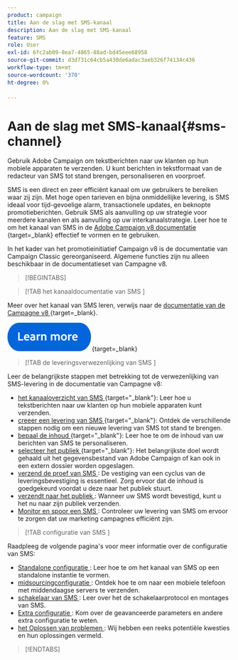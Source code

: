```yaml
---
product: campaign
title: Aan de slag met SMS-kanaal
description: Aan de slag met SMS-kanaal
feature: SMS
role: User
exl-id: 6fc2ab09-8ea7-4865-88ad-bd45eee68958
source-git-commit: d3d731c64cb5a430de6adac3aeb326f74134c436
workflow-type: tm+mt
source-wordcount: '370'
ht-degree: 0%

---
```


# Aan de slag met SMS-kanaal{#sms-channel}

Gebruik Adobe Campaign om tekstberichten naar uw klanten op hun mobiele apparaten te verzenden. U kunt berichten in tekstformaat van de redacteur van SMS tot stand brengen, personaliseren en voorproef.

SMS is een direct en zeer efficiënt kanaal om uw gebruikers te bereiken waar zij zijn. Met hoge open tarieven en bijna onmiddellijke levering, is SMS ideaal voor tijd-gevoelige alarm, transactionele updates, en beknopte promotieberichten. Gebruik SMS als aanvulling op uw strategie voor meerdere kanalen en als aanvulling op uw interkanaalstrategie. Leer hoe te om het kanaal van SMS in de [ Adobe Campaign v8 documentatie ](https://experienceleague.adobe.com/docs/campaign/campaign-v8/send/sms/sms.html){target=_blank} effectief te vormen en te gebruiken.

In het kader van het promotieinitiatief Campaign v8 is de documentatie van Campaign Classic gereorganiseerd. Algemene functies zijn nu alleen beschikbaar in de documentatieset van Campagne v8.

>[!BEGINTABS]

>[!TAB  het kanaaldocumentatie van SMS ]

Meer over het kanaal van SMS leren, verwijs naar de [ documentatie van de Campagne v8 ](https://experienceleague.adobe.com/docs/campaign/campaign-v8/send/sms/sms.html){target=_blank}.


[![afbeelding](../../assets/do-not-localize/learn-more-button.svg)](https://experienceleague.adobe.com/docs/campaign/campaign-v8/send/sms/sms.html){target=_blank}


>[!TAB  de leveringsverwezenlijking van SMS ]

Leer de belangrijkste stappen met betrekking tot de verwezenlijking van SMS-levering in de documentatie van Campagne v8:

* [ het kanaaloverzicht van SMS ](https://experienceleague.adobe.com/docs/campaign/campaign-v8/send/sms/sms.html){target="_blank"}: Leer hoe u tekstberichten naar uw klanten op hun mobiele apparaten kunt verzenden.
* [ creeer een levering van SMS ](https://experienceleague.adobe.com/docs/campaign/campaign-v8/send/sms/create-sms/create-sms.html){target="_blank"}: Ontdek de verschillende stappen nodig om een nieuwe levering van SMS tot stand te brengen.
* [ bepaal de inhoud ](https://experienceleague.adobe.com/docs/campaign/campaign-v8/send/sms/create-sms/sms-content.html){target="_blank"}: Leer hoe te om de inhoud van uw berichten van SMS te personaliseren.
* [ selecteer het publiek ](https://experienceleague.adobe.com/docs/campaign/campaign-v8/send/sms/create-sms/sms-audience.html){target="_blank"}: Het belangrijkste doel wordt gehaald uit het gegevensbestand van Adobe Campaign of kan ook in een extern dossier worden opgeslagen.
* [ verzend de proef van SMS ](https://experienceleague.adobe.com/docs/campaign/campaign-v8/send/sms/validate-sms/sms-proofs.html): De vestiging van een cyclus van de leveringsbevestiging is essentieel. Zorg ervoor dat de inhoud is goedgekeurd voordat u deze naar het publiek stuurt.
* [ verzendt naar het publiek ](https://experienceleague.adobe.com/docs/campaign/campaign-v8/send/sms/validate-sms/sms-send.html): Wanneer uw SMS wordt bevestigd, kunt u het nu naar zijn publiek verzenden.
* [ Monitor en spoor een SMS ](https://experienceleague.adobe.com/docs/campaign/campaign-v8/send/sms/sms-monitor.html): Controleer uw levering van SMS om ervoor te zorgen dat uw marketing campagnes efficiënt zijn.


>[!TAB  configuratie van SMS ]

Raadpleeg de volgende pagina&#39;s voor meer informatie over de configuratie van SMS:

* [ Standalone configuratie ](sms-set-up.md): Leer hoe te om het kanaal van SMS op een standalone instantie te vormen.
* [ midsourcingconfiguratie ](sms-set-up-mid.md): Ontdek hoe te om naar een mobiele telefoon met middendaagse servers te verzenden.
* [ schakelaar van SMS ](sms-protocol.md): Leer over het de schakelaarprotocol en montages van SMS.
* [ Extra configuratie ](sms-send.md): Kom over de geavanceerde parameters en andere extra configuratie te weten.
* [ het Oplossen van problemen ](troubleshooting-sms.md): Wij hebben een reeks potentiële kwesties en hun oplossingen vermeld.

>[!ENDTABS]



<!--
Use Adobe Campaign to send personalized SMS messages.

Before starting sending SMS:

* Make sure recipient profiles contain at least a mobile phone in their profile.
* Learn more about the Adobe Campaign [Delivery best practices](delivery-best-practices.md).

The key steps to send a SMS are as follows:

* [Configure the SMS channel](sms-set-up.md)
* [Create a SMS delivery](sms-create.md)
* [Define the audience](sms-create.md#selecting-the-target-population)
* [Define the SMS content](sms-create.md#defining-the-sms-content)
* [Send, monitor and track SMS](sms-send.md)
* [Troubleshoot](troubleshooting-sms.md)

In addition, you need to be familiar with SMS protocol and settings. Walk through the connection set up between Adobe Campaign and a SMPP provider in [this document](sms-protocol.md)

For global information on how to create a delivery, refer to [this section](steps-about-delivery-creation-steps.md).

>[!NOTE]
>
>Adobe Campaign also lets you submit notifications on mobile terminals, via its **Adobe Campaign Mobile App Channel (NMAC)** option. 
> 
>For more on this, refer to the [Get started with mobile app channel](about-mobile-app-channel.md) section.
-->